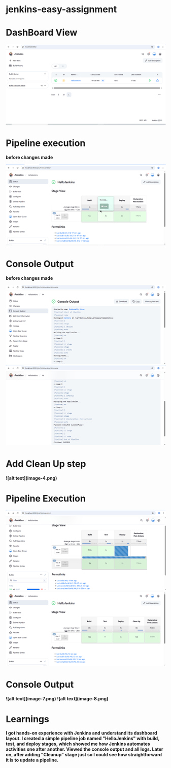 # jenkins-easy-assignment

<h1>DashBoard View</h1>

![alt text](image.png)


<h1>Pipeline execution</h1>
<b>before changes made<b>

![alt text](image-1.png)

<h1>Console Output</h1>
<b>before changes made<b>

![alt text](image-2.png)
![alt text](image-3.png)

<h1>Add Clean Up step </h1>
![alt text](image-4.png)

<h1>Pipeline Execution</h1>

![alt text](image-5.png)
![alt text](image-6.png)

<h1> Console Output </h1>
![alt text](image-7.png)
![alt text](image-8.png)

<h1> Learnings </h1>

<p>I got hands-on experience with Jenkins and understand its dashboard layout. I created a simple pipeline job named "HelloJenkins" with build, test, and deploy stages, which showed me how Jenkins automates activities one after another. Viewed the console output and all logs. Later on, after adding "Cleanup" stage just so I could see how straightforward it is to update a pipeline.</p>
